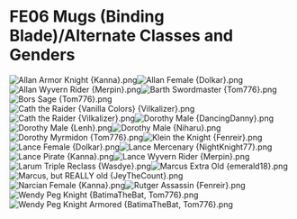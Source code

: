 # FE06 Mugs (Binding Blade)/Alternate Classes and Genders

![Allan Armor Knight {Kanna}.png](https://raw.githubusercontent.com/Klokinator/FE-Repo/main/Portrait%20Repository/FE06%20Mugs%20(Binding%20Blade)/Alternate%20Classes%20and%20Genders/Allan%20Armor%20Knight%20%7BKanna%7D.png "Allan Armor Knight {Kanna}.png")![Allan Female {Dolkar}.png](https://raw.githubusercontent.com/Klokinator/FE-Repo/main/Portrait%20Repository/FE06%20Mugs%20(Binding%20Blade)/Alternate%20Classes%20and%20Genders/Allan%20Female%20%7BDolkar%7D.png "Allan Female {Dolkar}.png")![Allan Wyvern Rider {Merpin}.png](https://raw.githubusercontent.com/Klokinator/FE-Repo/main/Portrait%20Repository/FE06%20Mugs%20(Binding%20Blade)/Alternate%20Classes%20and%20Genders/Allan%20Wyvern%20Rider%20%7BMerpin%7D.png "Allan Wyvern Rider {Merpin}.png")![Barth Swordmaster {Tom776}.png](https://raw.githubusercontent.com/Klokinator/FE-Repo/main/Portrait%20Repository/FE06%20Mugs%20(Binding%20Blade)/Alternate%20Classes%20and%20Genders/Barth%20Swordmaster%20(Tom776).png "Barth Swordmaster {Tom776}.png")![Bors Sage {Tom776}.png](https://raw.githubusercontent.com/Klokinator/FE-Repo/main/Portrait%20Repository/FE06%20Mugs%20(Binding%20Blade)/Alternate%20Classes%20and%20Genders/Bors%20Sage%20(Tom776).png "Bors Sage {Tom776}.png")![Cath the Raider {Vanilla Colors} {Vilkalizer}.png](https://raw.githubusercontent.com/Klokinator/FE-Repo/main/Portrait%20Repository/FE06%20Mugs%20(Binding%20Blade)/Alternate%20Classes%20and%20Genders/Cath%20the%20Raider%20(Vanilla%20Colors)%20%7BVilkalizer%7D.png "Cath the Raider {Vanilla Colors} {Vilkalizer}.png")![Cath the Raider {Vilkalizer}.png](https://raw.githubusercontent.com/Klokinator/FE-Repo/main/Portrait%20Repository/FE06%20Mugs%20(Binding%20Blade)/Alternate%20Classes%20and%20Genders/Cath%20the%20Raider%20%7BVilkalizer%7D.png "Cath the Raider {Vilkalizer}.png")![Dorothy Male {DancingDanny}.png](https://raw.githubusercontent.com/Klokinator/FE-Repo/main/Portrait%20Repository/FE06%20Mugs%20(Binding%20Blade)/Alternate%20Classes%20and%20Genders/Dorothy%20Male%20(DancingDanny).png "Dorothy Male {DancingDanny}.png")![Dorothy Male {Lenh}.png](https://raw.githubusercontent.com/Klokinator/FE-Repo/main/Portrait%20Repository/FE06%20Mugs%20(Binding%20Blade)/Alternate%20Classes%20and%20Genders/Dorothy%20Male%20(Lenh).png "Dorothy Male {Lenh}.png")![Dorothy Male {Niharu}.png](https://raw.githubusercontent.com/Klokinator/FE-Repo/main/Portrait%20Repository/FE06%20Mugs%20(Binding%20Blade)/Alternate%20Classes%20and%20Genders/Dorothy%20Male%20(Niharu).png "Dorothy Male {Niharu}.png")![Dorothy Myrmidon {Tom776}.png](https://raw.githubusercontent.com/Klokinator/FE-Repo/main/Portrait%20Repository/FE06%20Mugs%20(Binding%20Blade)/Alternate%20Classes%20and%20Genders/Dorothy%20Myrmidon%20(Tom776).png "Dorothy Myrmidon {Tom776}.png")![Klein the Knight {Fenreir}.png](https://raw.githubusercontent.com/Klokinator/FE-Repo/main/Portrait%20Repository/FE06%20Mugs%20(Binding%20Blade)/Alternate%20Classes%20and%20Genders/Klein%20the%20Knight%20%7BFenreir%7D.png "Klein the Knight {Fenreir}.png")![Lance Female {Dolkar}.png](https://raw.githubusercontent.com/Klokinator/FE-Repo/main/Portrait%20Repository/FE06%20Mugs%20(Binding%20Blade)/Alternate%20Classes%20and%20Genders/Lance%20Female%20%7BDolkar%7D.png "Lance Female {Dolkar}.png")![Lance Mercenary {NightKnight77}.png](https://raw.githubusercontent.com/Klokinator/FE-Repo/main/Portrait%20Repository/FE06%20Mugs%20(Binding%20Blade)/Alternate%20Classes%20and%20Genders/Lance%20Mercenary%20%7BNightKnight77%7D.png "Lance Mercenary {NightKnight77}.png")![Lance Pirate {Kanna}.png](https://raw.githubusercontent.com/Klokinator/FE-Repo/main/Portrait%20Repository/FE06%20Mugs%20(Binding%20Blade)/Alternate%20Classes%20and%20Genders/Lance%20Pirate%20%7BKanna%7D.png "Lance Pirate {Kanna}.png")![Lance Wyvern Rider {Merpin}.png](https://raw.githubusercontent.com/Klokinator/FE-Repo/main/Portrait%20Repository/FE06%20Mugs%20(Binding%20Blade)/Alternate%20Classes%20and%20Genders/Lance%20Wyvern%20Rider%20%7BMerpin%7D.png "Lance Wyvern Rider {Merpin}.png")![Larum Triple Reclass {Wasdye}.png](https://raw.githubusercontent.com/Klokinator/FE-Repo/main/Portrait%20Repository/FE06%20Mugs%20(Binding%20Blade)/Alternate%20Classes%20and%20Genders/Larum%20Triple%20Reclass%20%7BWasdye%7D.png "Larum Triple Reclass {Wasdye}.png")![Marcus Extra Old {emerald18}.png](https://raw.githubusercontent.com/Klokinator/FE-Repo/main/Portrait%20Repository/FE06%20Mugs%20(Binding%20Blade)/Alternate%20Classes%20and%20Genders/Marcus%20Extra%20Old%20(emerald18).png "Marcus Extra Old {emerald18}.png")![Marcus, but REALLY old {JeyTheCount}.png](https://raw.githubusercontent.com/Klokinator/FE-Repo/main/Portrait%20Repository/FE06%20Mugs%20(Binding%20Blade)/Alternate%20Classes%20and%20Genders/Marcus,%20but%20REALLY%20old%20(JeyTheCount).png "Marcus, but REALLY old {JeyTheCount}.png")![Narcian Female {Kanna}.png](https://raw.githubusercontent.com/Klokinator/FE-Repo/main/Portrait%20Repository/FE06%20Mugs%20(Binding%20Blade)/Alternate%20Classes%20and%20Genders/Narcian%20Female%20%7BKanna%7D.png "Narcian Female {Kanna}.png")![Rutger Assassin {Fenreir}.png](https://raw.githubusercontent.com/Klokinator/FE-Repo/main/Portrait%20Repository/FE06%20Mugs%20(Binding%20Blade)/Alternate%20Classes%20and%20Genders/Rutger%20Assassin%20%7BFenreir%7D.png "Rutger Assassin {Fenreir}.png")![Wendy Peg Knight {BatimaTheBat, Tom776}.png](https://raw.githubusercontent.com/Klokinator/FE-Repo/main/Portrait%20Repository/FE06%20Mugs%20(Binding%20Blade)/Alternate%20Classes%20and%20Genders/Wendy%20Peg%20Knight%20(BatimaTheBat,%20Tom776).png "Wendy Peg Knight {BatimaTheBat, Tom776}.png")![Wendy Peg Knight Armored {BatimaTheBat, Tom776}.png](https://raw.githubusercontent.com/Klokinator/FE-Repo/main/Portrait%20Repository/FE06%20Mugs%20(Binding%20Blade)/Alternate%20Classes%20and%20Genders/Wendy%20Peg%20Knight%20Armored%20(BatimaTheBat,%20Tom776).png "Wendy Peg Knight Armored {BatimaTheBat, Tom776}.png")